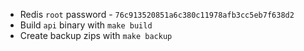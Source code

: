 * Redis `root` password - `76c913520851a6c380c11978afb3cc5eb7f638d2`
* Build `api` binary with `make build`
* Create backup zips with `make backup`